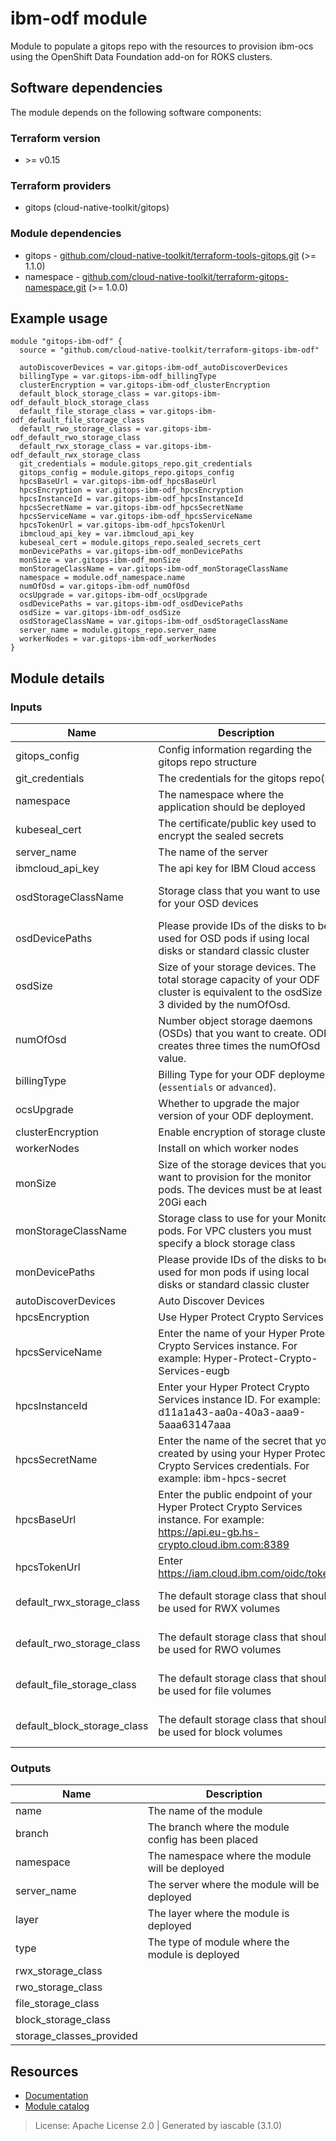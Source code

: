# ibm-odf module

Module to populate a gitops repo with the resources to provision ibm-ocs using the OpenShift Data Foundation add-on for ROKS clusters.


## Software dependencies

The module depends on the following software components:

### Terraform version

- \>= v0.15

### Terraform providers


- gitops (cloud-native-toolkit/gitops)

### Module dependencies


- gitops - [github.com/cloud-native-toolkit/terraform-tools-gitops.git](https://github.com/cloud-native-toolkit/terraform-tools-gitops.git) (>= 1.1.0)
- namespace - [github.com/cloud-native-toolkit/terraform-gitops-namespace.git](https://github.com/cloud-native-toolkit/terraform-gitops-namespace.git) (>= 1.0.0)

## Example usage

```hcl
module "gitops-ibm-odf" {
  source = "github.com/cloud-native-toolkit/terraform-gitops-ibm-odf"

  autoDiscoverDevices = var.gitops-ibm-odf_autoDiscoverDevices
  billingType = var.gitops-ibm-odf_billingType
  clusterEncryption = var.gitops-ibm-odf_clusterEncryption
  default_block_storage_class = var.gitops-ibm-odf_default_block_storage_class
  default_file_storage_class = var.gitops-ibm-odf_default_file_storage_class
  default_rwo_storage_class = var.gitops-ibm-odf_default_rwo_storage_class
  default_rwx_storage_class = var.gitops-ibm-odf_default_rwx_storage_class
  git_credentials = module.gitops_repo.git_credentials
  gitops_config = module.gitops_repo.gitops_config
  hpcsBaseUrl = var.gitops-ibm-odf_hpcsBaseUrl
  hpcsEncryption = var.gitops-ibm-odf_hpcsEncryption
  hpcsInstanceId = var.gitops-ibm-odf_hpcsInstanceId
  hpcsSecretName = var.gitops-ibm-odf_hpcsSecretName
  hpcsServiceName = var.gitops-ibm-odf_hpcsServiceName
  hpcsTokenUrl = var.gitops-ibm-odf_hpcsTokenUrl
  ibmcloud_api_key = var.ibmcloud_api_key
  kubeseal_cert = module.gitops_repo.sealed_secrets_cert
  monDevicePaths = var.gitops-ibm-odf_monDevicePaths
  monSize = var.gitops-ibm-odf_monSize
  monStorageClassName = var.gitops-ibm-odf_monStorageClassName
  namespace = module.odf_namespace.name
  numOfOsd = var.gitops-ibm-odf_numOfOsd
  ocsUpgrade = var.gitops-ibm-odf_ocsUpgrade
  osdDevicePaths = var.gitops-ibm-odf_osdDevicePaths
  osdSize = var.gitops-ibm-odf_osdSize
  osdStorageClassName = var.gitops-ibm-odf_osdStorageClassName
  server_name = module.gitops_repo.server_name
  workerNodes = var.gitops-ibm-odf_workerNodes
}

```

## Module details

### Inputs

| Name | Description | Required | Default | Source |
|------|-------------|---------|----------|--------|
| gitops_config | Config information regarding the gitops repo structure | true |  | gitops.gitops_config |
| git_credentials | The credentials for the gitops repo(s) | true |  | gitops.git_credentials |
| namespace | The namespace where the application should be deployed | true |  | namespace.name |
| kubeseal_cert | The certificate/public key used to encrypt the sealed secrets | true |  | gitops.sealed_secrets_cert |
| server_name | The name of the server | false | default | gitops.server_name |
| ibmcloud_api_key | The api key for IBM Cloud access | true |  |  |
| osdStorageClassName | Storage class that you want to use for your OSD devices | false | ibmc-vpc-block-metro-10iops-tier |  |
| osdDevicePaths | Please provide IDs of the disks to be used for OSD pods if using local disks or standard classic cluster | true |  |  |
| osdSize | Size of your storage devices. The total storage capacity of your ODF cluster is equivalent to the osdSize x 3 divided by the numOfOsd. | false | 250Gi |  |
| numOfOsd | Number object storage daemons (OSDs) that you want to create. ODF creates three times the numOfOsd value. | false | "1" |  |
| billingType | Billing Type for your ODF deployment (`essentials` or `advanced`). | false | advanced |  |
| ocsUpgrade | Whether to upgrade the major version of your ODF deployment. | false | "false" |  |
| clusterEncryption | Enable encryption of storage cluster | false | "false" |  |
| workerNodes | Install on which worker nodes | false | all |  |
| monSize | Size of the storage devices that you want to provision for the monitor pods. The devices must be at least 20Gi each | false | 20Gi |  |
| monStorageClassName | Storage class to use for your Monitor pods. For VPC clusters you must specify a block storage class | false | ibmc-vpc-block-metro-10iops-tier |  |
| monDevicePaths | Please provide IDs of the disks to be used for mon pods if using local disks or standard classic cluster | true |  |  |
| autoDiscoverDevices | Auto Discover Devices | false | false |  |
| hpcsEncryption | Use Hyper Protect Crypto Services | false | "false" |  |
| hpcsServiceName | Enter the name of your Hyper Protect Crypto Services instance. For example: Hyper-Protect-Crypto-Services-eugb | false | false |  |
| hpcsInstanceId | Enter your Hyper Protect Crypto Services instance ID. For example: d11a1a43-aa0a-40a3-aaa9-5aaa63147aaa | false | false |  |
| hpcsSecretName | Enter the name of the secret that you created by using your Hyper Protect Crypto Services credentials. For example: ibm-hpcs-secret | false | false |  |
| hpcsBaseUrl | Enter the public endpoint of your Hyper Protect Crypto Services instance. For example: https://api.eu-gb.hs-crypto.cloud.ibm.com:8389 | false | false |  |
| hpcsTokenUrl | Enter https://iam.cloud.ibm.com/oidc/token | false | false |  |
| default_rwx_storage_class | The default storage class that should be used for RWX volumes | false | ocs-storagecluster-cephfs |  |
| default_rwo_storage_class | The default storage class that should be used for RWO volumes | false | ocs-storagecluster-ceph-rbd |  |
| default_file_storage_class | The default storage class that should be used for file volumes | false | ocs-storagecluster-cephfs |  |
| default_block_storage_class | The default storage class that should be used for block volumes | false | ibmc-vpc-block-10iops-tier |  |

### Outputs

| Name | Description |
|------|-------------|
| name | The name of the module |
| branch | The branch where the module config has been placed |
| namespace | The namespace where the module will be deployed |
| server_name | The server where the module will be deployed |
| layer | The layer where the module is deployed |
| type | The type of module where the module is deployed |
| rwx_storage_class |  |
| rwo_storage_class |  |
| file_storage_class |  |
| block_storage_class |  |
| storage_classes_provided |  |

## Resources

- [Documentation](https://operate.cloudnativetoolkit.dev)
- [Module catalog](https://modules.cloudnativetoolkit.dev)

> License: Apache License 2.0 | Generated by iascable (3.1.0)
